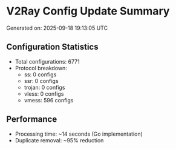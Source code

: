 # V2Ray Config Update Summary
Generated on: 2025-09-18 19:13:05 UTC

## Configuration Statistics
- Total configurations: 6771
- Protocol breakdown:
  - ss: 0 configs
  - ssr: 0 configs
  - trojan: 0 configs
  - vless: 0 configs
  - vmess: 596 configs

## Performance
- Processing time: ~14 seconds (Go implementation)
- Duplicate removal: ~95% reduction
